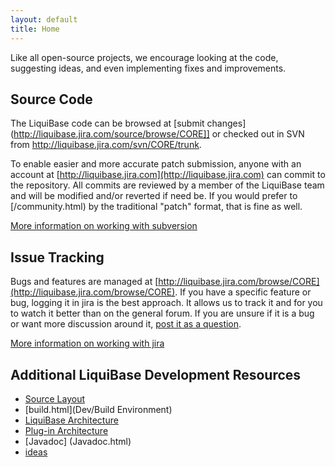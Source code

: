 ```yaml
---
layout: default
title: Home
---
```


Like all open-source projects, we encourage looking at the code, suggesting ideas, and even implementing fixes and improvements.

## Source Code ##

The LiquiBase code can be browsed at [submit changes](http://liquibase.jira.com/source/browse/CORE]] or checked out in SVN from http://liquibase.jira.com/svn/CORE/trunk.

To enable easier and more accurate patch submission, anyone with an account at [http://liquibase.jira.com](http://liquibase.jira.com) can commit to the repository.  All commits are reviewed by a member of the LiquiBase team and will be modified and/or reverted if need be.  If you would prefer to [/community.html) by the traditional "patch" format, that is fine as well.

[More information on working with subversion](subversion.html)

## Issue Tracking ##

Bugs and features are managed at [http://liquibase.jira.com/browse/CORE](http://liquibase.jira.com/browse/CORE).  If you have a specific feature or bug, logging it in jira is the best approach.  It allows us to track it and for you to watch it better than on the general forum.  If you are unsure if it is a bug or want more discussion around it, [post it as a question](/community.html).

[More information on working with jira](jira.html)

## Additional LiquiBase Development Resources ##
  * [Source Layout](src.html)
  * [build.html](Dev/Build Environment)
  * [LiquiBase Architecture](architecture.html)
  * [Plug-in Architecture](extensibility.html)
  * [Javadoc] (Javadoc.html)
  * [ideas](ideas.html)




